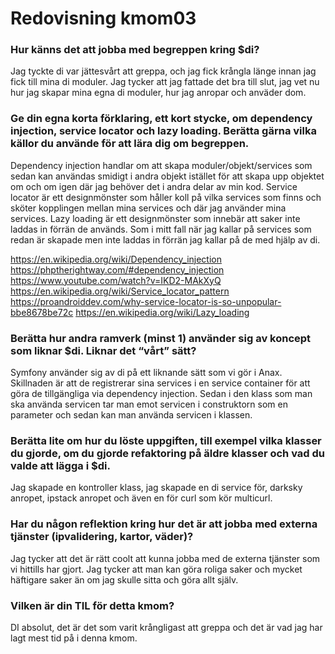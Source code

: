 ---
---
Redovisning kmom03
=========================

### Hur känns det att jobba med begreppen kring $di?
Jag tyckte di var jättesvårt att greppa, och jag fick krångla länge innan jag fick till mina di moduler. Jag tycker att jag fattade det bra till slut, jag vet nu hur jag skapar mina egna di moduler, hur jag anropar och anväder dom.

### Ge din egna korta förklaring, ett kort stycke, om dependency injection, service locator och lazy loading. Berätta gärna vilka källor du använde för att lära dig om begreppen.
Dependency injection handlar om att skapa moduler/objekt/services som sedan kan användas smidigt i andra objekt istället för att skapa upp objektet om och om igen där jag behöver det i andra delar av min kod.
Service locator är ett designmönster som håller koll på vilka services som finns och sköter kopplingen mellan mina services och där jag använder mina services.
Lazy loading är ett designmönster som innebär att saker inte laddas in förrän de används. Som i mitt fall när jag kallar på services som redan är skapade men inte laddas in förrän jag kallar på de med hjälp av di.

https://en.wikipedia.org/wiki/Dependency_injection
https://phptherightway.com/#dependency_injection
https://www.youtube.com/watch?v=IKD2-MAkXyQ
https://en.wikipedia.org/wiki/Service_locator_pattern
https://proandroiddev.com/why-service-locator-is-so-unpopular-bbe8678be72c
https://en.wikipedia.org/wiki/Lazy_loading

### Berätta hur andra ramverk (minst 1) använder sig av koncept som liknar $di. Liknar det “vårt” sätt?
Symfony använder sig av di på ett liknande sätt som vi gör i Anax. Skillnaden är att de registrerar sina services i en service container för att göra de tillgängliga via dependency injection. Sedan i den klass som man ska använda servicen tar man emot servicen i construktorn som en parameter och sedan kan man använda servicen i klassen.

### Berätta lite om hur du löste uppgiften, till exempel vilka klasser du gjorde, om du gjorde refaktoring på äldre klasser och vad du valde att lägga i $di.
Jag skapade en kontroller klass, jag skapade en di service för, darksky anropet, ipstack anropet och även en för curl som kör multicurl.

### Har du någon reflektion kring hur det är att jobba med externa tjänster (ipvalidering, kartor, väder)?
Jag tycker att det är rätt coolt att kunna jobba med de externa tjänster som vi hittills har gjort. Jag tycker att man kan göra roliga saker och mycket häftigare saker än om jag skulle sitta och göra allt själv.

### Vilken är din TIL för detta kmom?
DI absolut, det är det som varit krångligast att greppa och det är vad jag har lagt mest tid på i denna kmom.
